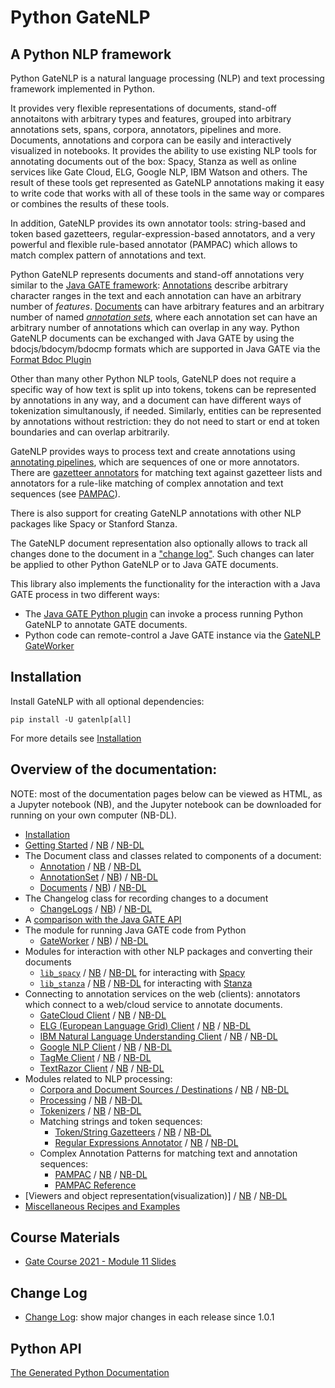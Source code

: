 # Python GateNLP 

## A Python NLP framework

Python GateNLP is a natural language processing (NLP) and text processing framework implemented in Python. 

It provides very flexible representations of documents, stand-off annotaitons with arbitrary types and features, grouped into arbitrary annotations sets,
spans, corpora, annotators, pipelines and more. Documents, annotations and corpora can be easily and interactively visualized in notebooks. 
It provides the ability to use existing NLP tools for annotating documents out of the box: Spacy, Stanza as well as online services like 
Gate Cloud, ELG, Google NLP, IBM Watson and others. The result of these tools get represented as GateNLP annotations making it easy to 
write code that works with all of these tools in the same way or compares or combines the results of these tools. 

In addition, GateNLP provides its own annotator tools: string-based and token based gazetteers, regular-expression-based annotators, and a very powerful
and flexible rule-based annotator (PAMPAC) which allows to match complex pattern of annotations and text. 

Python GateNLP represents documents and stand-off annotations very similar to 
the [Java GATE framework](https://gate.ac.uk/): [Annotations](annotations) describe arbitrary character ranges in the text and each annotation can have an arbitrary number of _features_.  [Documents](documents) can have arbitrary features and an arbitrary number of named [_annotation sets_](annotationsets), where each annotation set can have an arbitrary number of annotations which can overlap in any way. Python GateNLP documents can be exchanged with Java GATE by using the bdocjs/bdocym/bdocmp formats which are supported in Java GATE via the [Format Bdoc Plugin](https://gatenlp.github.io/gateplugin-Format_Bdoc/)

Other than many other Python NLP tools, GateNLP does not require a specific way of how text is split up into tokens, tokens can be represented by annotations in any way, and a document can have different ways of tokenization simultanously, if needed. Similarly, entities can be represented by annotations without restriction: they do not need to start or end at token boundaries and can overlap arbitrarily. 

GateNLP provides ways to process text and create annotations using [annotating pipelines](processing), which are sequences of one or more annotators. 
There are [gazetteer annotators](gazetteers) for matching text against gazetteer lists and annotators for a rule-like matching of complex annotation and text sequences (see [PAMPAC](pampac)).

There is also support for creating GateNLP annotations with other NLP packages like Spacy or Stanford Stanza.

The GateNLP document representation also optionally allows to track all changes
done to the document in a ["change log"](changelogs). 
Such changes can later be applied to other Python GateNLP or to  Java GATE documents.

This library also implements the functionality for the interaction with
a Java GATE process in two different ways:
* The [Java GATE Python plugin](http://gatenlp.github.io/gateplugin-Python/) can invoke a process running Python GateNLP to annotate GATE documents.
* Python code can remote-control a Jave GATE instance via the [GateNLP GateWorker](gateworker)

## Installation

Install GateNLP with all optional dependencies: 

`pip install -U gatenlp[all]`

For more details see [Installation](installation.md)

## Overview of the documentation:

NOTE: most of the documentation pages below can be viewed as HTML, as a Jupyter notebook (NB), and the Jupyter notebook can be downloaded 
for running on your own computer (NB-DL).

* [Installation](installation.md)
* [Getting Started](getting-started) / [NB](https://nbviewer.jupyter.org/urls/gatenlp.github.io/python-gatenlp/getting-started.ipynb) / [NB-DL](getting-started.ipynb)
* The Document class and classes related to components of a document:
    * [Annotation](annotations) / [NB](https://nbviewer.jupyter.org/urls/gatenlp.github.io/python-gatenlp/annotations.ipynb) / [NB-DL](annotations.ipynb)
    * [AnnotationSet](annotationsets) / [NB](https://nbviewer.jupyter.org/urls/gatenlp.github.io/python-gatenlp/annotationsets.ipynb)) / [NB-DL](annotationsets.ipynb)
    * [Documents](documents) / [NB](https://nbviewer.jupyter.org/urls/gatenlp.github.io/python-gatenlp/documents.ipynb)) / [NB-DL](documents.ipynb)
* The Changelog class for recording changes to a document
    * [ChangeLogs](changelogs) / [NB](https://nbviewer.jupyter.org/urls/gatenlp.github.io/python-gatenlp/changelogs.ipynb)) / [NB-DL](changelogs.ipynb)
* A [comparison with the Java GATE API](diffs2gate)
* The module for running Java GATE code from Python
    * [GateWorker](gateworker) / [NB](https://nbviewer.jupyter.org/urls/gatenlp.github.io/python-gatenlp/gateworker.ipynb)) / [NB-DL](gateworker.ipynb)
* Modules for interaction with other NLP packages and converting their documents
    * [`lib_spacy`](lib_spacy) / [NB](https://nbviewer.jupyter.org/urls/gatenlp.github.io/python-gatenlp/lib_spacy.ipynb) / [NB-DL](lib_spacy.ipynb) for interacting with [Spacy](spacy.io/)
    * [`lib_stanza`](lib_stanza) / [NB](https://nbviewer.jupyter.org/urls/gatenlp.github.io/python-gatenlp/lib_stanza.ipynb) / [NB-DL](lib_stanza.ipynb) for interacting with [Stanza](https://stanfordnlp.github.io/stanza/)
* Connecting to annotation services on the web (clients): annotators which connect to a web/cloud service to annotate documents.
    * [GateCloud Client](client_gatecloud) / [NB](https://nbviewer.jupyter.org/urls/gatenlp.github.io/python-gatenlp/client_gatecloud.ipynb) / [NB-DL](client_gatecloud.ipynb)
    * [ELG (European Language Grid) Client](client_elg) / [NB](https://nbviewer.jupyter.org/urls/gatenlp.github.io/python-gatenlp/client_elg.ipynb) / [NB-DL](client_elg.ipynb)
    * [IBM Natural Language Understanding Client](client_ibmnlu) / [NB](https://nbviewer.jupyter.org/urls/gatenlp.github.io/python-gatenlp/client_ibmnlu.ipynb) / [NB-DL](client_ibmnlu.ipynb)
    * [Google NLP Client](client_googlenlp) / [NB](https://nbviewer.jupyter.org/urls/gatenlp.github.io/python-gatenlp/client_googlenlp.ipynb) / [NB-DL](client_googlenlp.ipynb)
    * [TagMe Client](client_tagme) / [NB](https://nbviewer.jupyter.org/urls/gatenlp.github.io/python-gatenlp/client_tagme.ipynb) / [NB-DL](client_tagme.ipynb)
    * [TextRazor Client](client_textrazor) / [NB](https://nbviewer.jupyter.org/urls/gatenlp.github.io/python-gatenlp/client_textrazor.ipynb) / [NB-DL](client_textrazor.ipynb)
* Modules related to NLP processing:
    * [Corpora and Document Sources / Destinations](corpora) / [NB](https://nbviewer.jupyter.org/urls/gatenlp.github.io/python-gatenlp/corpora.ipynb) / [NB-DL](corpora.ipynb)
    * [Processing](processing) / [NB](https://nbviewer.jupyter.org/urls/gatenlp.github.io/python-gatenlp/processing.ipynb) / [NB-DL](processing.ipynb)
    * [Tokenizers](tokenizers) / [NB](https://nbviewer.jupyter.org/urls/gatenlp.github.io/python-gatenlp/tokenizers.ipynb) / [NB-DL](tokenizers.ipynb)
    * Matching strings and token sequences:
      * [Token/String Gazetteers](gazetteers) / [NB](https://nbviewer.jupyter.org/urls/gatenlp.github.io/python-gatenlp/gazetteers.ipynb) / [NB-DL](gazetteers.ipynb)
      * [Regular Expressions Annotator](stringregex) / [NB](https://nbviewer.jupyter.org/urls/gatenlp.github.io/python-gatenlp/stringregex.ipynb) / [NB-DL](stringregex.ipynb)
    * Complex Annotation Patterns for matching text and annotation sequences: 
      * [PAMPAC](pampac) / [NB](https://nbviewer.jupyter.org/urls/gatenlp.github.io/python-gatenlp/pampac.ipynb) / [NB-DL](pampac.ipynb)
      * [PAMPAC Reference](pampac-reference)
* [Viewers and object representation(visualization)] / [NB](https://nbviewer.jupyter.org/urls/gatenlp.github.io/python-gatenlp/visualization.ipynb) / [NB-DL](visualization.ipynb)
* [Miscellaneous Recipes and Examples](recipes)

## Course Materials

* [Gate Course 2021 - Module 11 Slides](training/module11-python.slides.html)

## Change Log

* [Change Log](changes): show major changes in each release since 1.0.1

## Python API

[The Generated Python Documentation](pythondoc/gatenlp)

